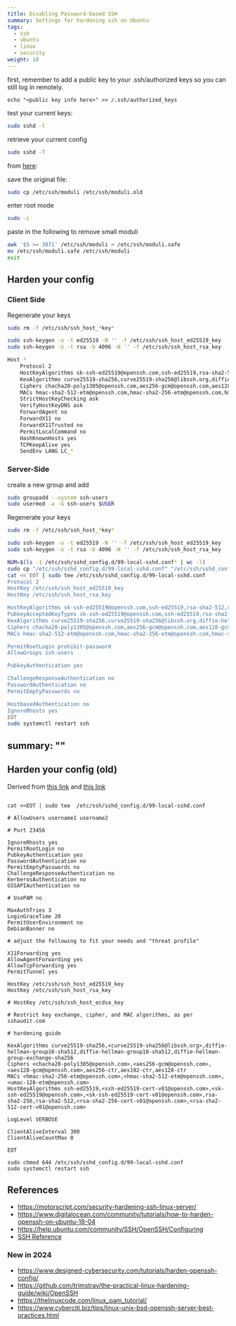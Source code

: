 ```yaml
---
title: Disabling Password-based SSH
summary: Settings for hardening ssh on Ubuntu
tags:
  - ssh
  - ubuntu
  - linux
  - security
weight: 10
---
```


first, remember to add a public key to your .ssh/authorized keys so you can still log in remotely.

```
echo "<public key info here>" >> /.ssh/authorized_keys
```

test your current keys:

```bash
sudo sshd -t
```

retrieve your current config

```bash
sudo sshd -T
```

from [here](https://www.sshaudit.com/hardening_guides.html#ubuntu_20_04_lts):

save the original file:

```bash
sudo cp /etc/ssh/moduli /etc/ssh/moduli.old
```

enter root mode

```bash
sudo -i
```

paste in the following to remove small moduli

```bash
awk '$5 >= 3071' /etc/ssh/moduli > /etc/ssh/moduli.safe
mv /etc/ssh/moduli.safe /etc/ssh/moduli
exit
```

## Harden your config

### Client Side

Regenerate your keys

```bash
sudo rm -f /etc/ssh/ssh_host_*key*

sudo ssh-keygen -o -t ed25519 -N '' -f /etc/ssh/ssh_host_ed25519_key
sudo ssh-keygen -o -t rsa -b 4096 -N '' -f /etc/ssh/ssh_host_rsa_key
```

```bash
Host *
    Protocol 2
    HostKeyAlgorithms sk-ssh-ed25519@openssh.com,ssh-ed25519,rsa-sha2-512,rsa-sha2-256,ssh-rsa
    KexAlgorithms curve25519-sha256,curve25519-sha256@libssh.org,diffie-hellman-group18-sha512,diffie-hellman-group16-sha512
    Ciphers chacha20-poly1305@openssh.com,aes256-gcm@openssh.com,aes128-gcm@openssh.com,aes256-ctr,aes192-ctr,aes128-ctr
    MACs hmac-sha2-512-etm@openssh.com,hmac-sha2-256-etm@openssh.com,hmac-sha2-512,hmac-sha2-256
    StrictHostKeyChecking ask
    VerifyHostKeyDNS ask
    ForwardAgent no
    ForwardX11 no
    ForwardX11Trusted no
    PermitLocalCommand no
    HashKnownHosts yes
    TCPKeepAlive yes
    SendEnv LANG LC_*
```

### Server-Side

create a new group and add

```bash
sudo groupadd --system ssh-users
sudo usermod -a -G ssh-users $USER
```
Regenerate your keys
```bash
sudo rm -f /etc/ssh/ssh_host_*key*

sudo ssh-keygen -o -t ed25519 -N '' -f /etc/ssh/ssh_host_ed25519_key
sudo ssh-keygen -o -t rsa -b 4096 -N '' -f /etc/ssh/ssh_host_rsa_key
```

```bash
NUM=$(ls -1 /etc/ssh/sshd_config.d/99-local-sshd.conf* | wc -l)
sudo cp "/etc/ssh/sshd_config.d/99-local-sshd.conf" "/etc/ssh/sshd_config.d/99-local-sshd.conf.bak.$NUM"
cat << EOT | sudo tee /etc/ssh/sshd_config.d/99-local-sshd.conf
Protocol 2
HostKey /etc/ssh/ssh_host_ed25519_key
HostKey /etc/ssh/ssh_host_rsa_key

HostKeyAlgorithms sk-ssh-ed25519@openssh.com,ssh-ed25519,rsa-sha2-512,rsa-sha2-256,ssh-rsa
PubkeyAcceptedKeyTypes sk-ssh-ed25519@openssh.com,ssh-ed25519,rsa-sha2-512,rsa-sha2-256,ssh-rsa
KexAlgorithms curve25519-sha256,curve25519-sha256@libssh.org,diffie-hellman-group18-sha512,diffie-hellman-group16-sha512
Ciphers chacha20-poly1305@openssh.com,aes256-gcm@openssh.com,aes128-gcm@openssh.com,aes256-ctr,aes192-ctr,aes128-ctr
MACs hmac-sha2-512-etm@openssh.com,hmac-sha2-256-etm@openssh.com,hmac-sha2-512,hmac-sha2-256

PermitRootLogin prohibit-password
AllowGroups ssh-users

PubkeyAuthentication yes

ChallengeResponseAuthentication no
PasswordAuthentication no
PermitEmptyPasswords no

HostbasedAuthentication no
IgnoreRhosts yes
EOT
sudo systemctl restart ssh
```

summary: ""
---

## Harden your config (old)

Derived from [this link](https://motorscript.com/security-hardening-ssh-linux-server/) and [this link](https://linux-audit.com/audit-and-harden-your-ssh-configuration/)

```

cat <<EOT | sudo tee  /etc/ssh/sshd_config.d/99-local-sshd.conf

# AllowUsers username1 username2

# Port 23456

IgnoreRhosts yes
PermitRootLogin no
PubkeyAuthentication yes
PasswordAuthentication no
PermitEmptyPasswords no
ChallengeResponseAuthentication no
KerberosAuthentication no
GSSAPIAuthentication no

# UsePAM no

MaxAuthTries 3
LoginGraceTime 20
PermitUserEnvironment no
DebianBanner no

# adjust the following to fit your needs and "threat profile"

X11Forwarding yes
AllowAgentForwarding yes
AllowTcpForwarding yes
PermitTunnel yes

HostKey /etc/ssh/ssh_host_ed25519_key
HostKey /etc/ssh/ssh_host_rsa_key

# HostKey /etc/ssh/ssh_host_ecdsa_key

# Restrict key exchange, cipher, and MAC algorithms, as per sshaudit.com

# hardening guide

KexAlgorithms curve25519-sha256,<curve25519-sha256@libssh.org>,diffie-hellman-group16-sha512,diffie-hellman-group18-sha512,diffie-hellman-group-exchange-sha256
Ciphers <chacha20-poly1305@openssh.com>,<aes256-gcm@openssh.com>,<aes128-gcm@openssh.com>,aes256-ctr,aes192-ctr,aes128-ctr
MACs <hmac-sha2-256-etm@openssh.com>,<hmac-sha2-512-etm@openssh.com>,<umac-128-etm@openssh.com>
HostKeyAlgorithms ssh-ed25519,<ssh-ed25519-cert-v01@openssh.com>,<sk-ssh-ed25519@openssh.com>,<sk-ssh-ed25519-cert-v01@openssh.com>,rsa-sha2-256,rsa-sha2-512,<rsa-sha2-256-cert-v01@openssh.com>,<rsa-sha2-512-cert-v01@openssh.com>

LogLevel VERBOSE

ClientAliveInterval 300
ClientAliveCountMax 0

EOT

sudo chmod 644 /etc/ssh/sshd_config.d/99-local-sshd.conf
sudo systemctl restart ssh

```


## References

* <https://motorscript.com/security-hardening-ssh-linux-server/>
* <https://www.digitalocean.com/community/tutorials/how-to-harden-openssh-on-ubuntu-18-04>
* <https://help.ubuntu.com/community/SSH/OpenSSH/Configuring>
* [SSH Reference](/notebook/ssh-reference)

### New in 2024

* <https://www.designed-cybersecurity.com/tutorials/harden-openssh-config/>
* <https://github.com/trimstray/the-practical-linux-hardening-guide/wiki/OpenSSH>
* <https://thelinuxcode.com/linux_pam_tutorial/>
* <https://www.cyberciti.biz/tips/linux-unix-bsd-openssh-server-best-practices.html>
